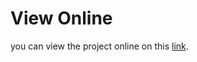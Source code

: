# View Online
you can view the project online on this <a href="https://school-webpage-mu.vercel.app/">link</a>.
